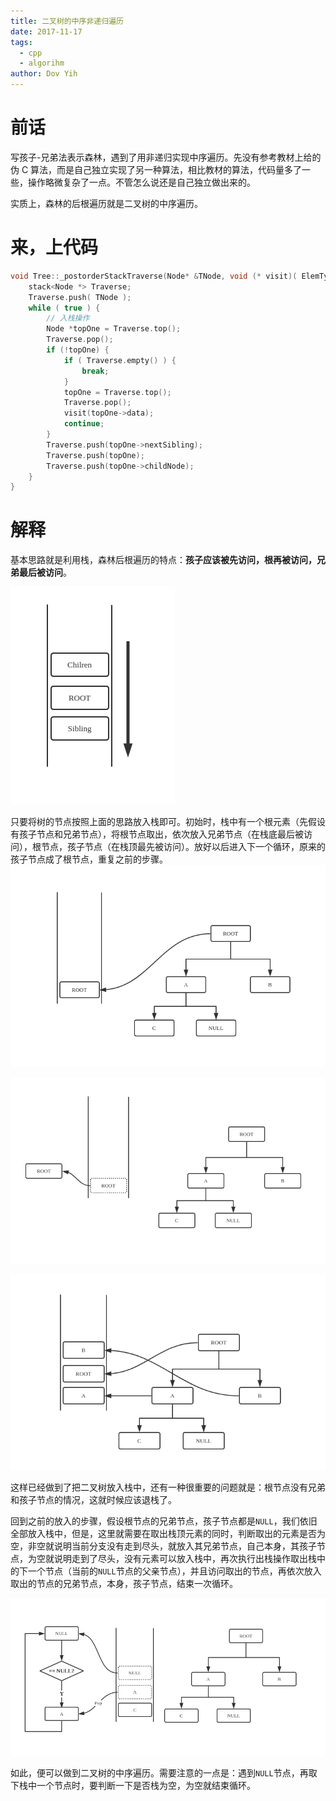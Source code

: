 ```yaml
---
title: 二叉树的中序非递归遍历
date: 2017-11-17
tags: 
  - cpp
  - algorihm
author: Dov Yih
---
```


# 前话

写孩子-兄弟法表示森林，遇到了用非递归实现中序遍历。先没有参考教材上给的伪 C 算法，而是自己独立实现了另一种算法，相比教材的算法，代码量多了一些，操作略微复杂了一点。不管怎么说还是自己独立做出来的。

实质上，森林的后根遍历就是二叉树的中序遍历。

# 来，上代码

```c
void Tree::_postorderStackTraverse(Node* &TNode, void (* visit)( ElemType e) ) {
    stack<Node *> Traverse;
    Traverse.push( TNode );
    while ( true ) {
        // 入栈操作
        Node *topOne = Traverse.top();
        Traverse.pop();
        if (!topOne) {
            if ( Traverse.empty() ) {
                break;
            }
            topOne = Traverse.top();
            Traverse.pop();
            visit(topOne->data);
            continue;
        }
        Traverse.push(topOne->nextSibling);
        Traverse.push(topOne);
        Traverse.push(topOne->childNode);
    }
}
```

# 解释

基本思路就是利用栈，森林后根遍历的特点：**孩子应该被先访问，根再被访问，兄弟最后被访问**。

![](./binary-tree-5.png)

只要将树的节点按照上面的思路放入栈即可。初始时，栈中有一个根元素（先假设有孩子节点和兄弟节点），将根节点取出，依次放入兄弟节点（在栈底最后被访问），根节点，孩子节点（在栈顶最先被访问）。放好以后进入下一个循环，原来的孩子节点成了根节点，重复之前的步骤。
![](./binary-tree-1.png)

![](./binary-tree-2.png)

![](./binary-tree-4.png)


这样已经做到了把二叉树放入栈中，还有一种很重要的问题就是：根节点没有兄弟和孩子节点的情况，这就时候应该退栈了。

回到之前的放入的步骤，假设根节点的兄弟节点，孩子节点都是`NULL`，我们依旧全部放入栈中，但是，这里就需要在取出栈顶元素的同时，判断取出的元素是否为空，非空就说明当前分支没有走到尽头，就放入其兄弟节点，自己本身，其孩子节点，为空就说明走到了尽头，没有元素可以放入栈中，再次执行出栈操作取出栈中的下一个节点（当前的`NULL`节点的父亲节点），并且访问取出的节点，再依次放入取出的节点的兄弟节点，本身，孩子节点，结束一次循环。

![](./binary-tree-3.png)

如此，便可以做到二叉树的中序遍历。需要注意的一点是：遇到`NULL`节点，再取下栈中一个节点时，要判断一下是否栈为空，为空就结束循环。

<!-- # 结语

拖了好久，终于补上了这个坑。 -->
